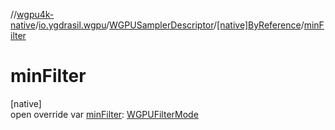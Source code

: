 //[wgpu4k-native](../../../../index.md)/[io.ygdrasil.wgpu](../../index.md)/[WGPUSamplerDescriptor](../index.md)/[[native]ByReference](index.md)/[minFilter](min-filter.md)

# minFilter

[native]\
open override var [minFilter](min-filter.md): [WGPUFilterMode](../../-w-g-p-u-filter-mode/index.md)